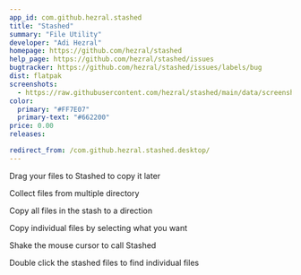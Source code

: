 ```yaml
---
app_id: com.github.hezral.stashed
title: "Stashed"
summary: "File Utility"
developer: "Adi Hezral"
homepage: https://github.com/hezral/stashed
help_page: https://github.com/hezral/stashed/issues
bugtracker: https://github.com/hezral/stashed/issues/labels/bug
dist: flatpak
screenshots:
  - https://raw.githubusercontent.com/hezral/stashed/main/data/screenshot-01.png
color:
  primary: "#FF7E07"
  primary-text: "#662200"
price: 0.00
releases:

redirect_from: /com.github.hezral.stashed.desktop/
---
```


<p>Drag your files to Stashed to copy it later</p>
<p>Collect files from multiple directory</p>
<p>Copy all files in the stash to a direction</p>
<p>Copy individual files by selecting what you want</p>
<p>Shake the mouse cursor to call Stashed</p>
<p>Double click the stashed files to find individual files</p>